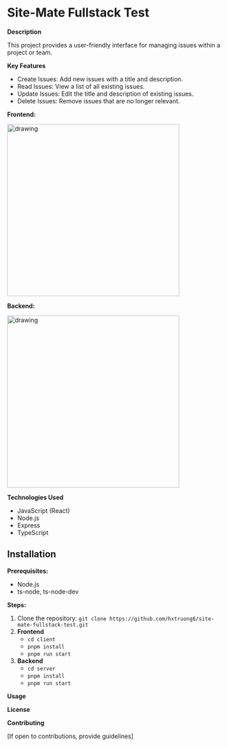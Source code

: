 # Site-Mate Fullstack Test

**Description**

This project provides a user-friendly interface for managing issues within a project or team.

**Key Features**

- Create Issues: Add new issues with a title and description.
- Read Issues: View a list of all existing issues.
- Update Issues: Edit the title and description of existing issues.
- Delete Issues: Remove issues that are no longer relevant.

**Frontend:**

<img src="https://github.com/hxtruong6/site-mate-fullstack-test/assets/24609363/bca6ab50-8344-490f-b930-bba7b54f7032" alt="drawing" style="width:400px;"/>

**Backend:**

<img src="https://github.com/hxtruong6/site-mate-fullstack-test/assets/24609363/00d944d4-e8ee-45c5-a018-662be981ec72" alt="drawing" style="width:400px;"/>

**Technologies Used**

- JavaScript (React)
- Node.js
- Express
- TypeScript

## Installation

**Prerequisites:**

- Node.js
- ts-node, ts-node-dev

**Steps:**

1. Clone the repository: `git clone https://github.com/hxtruong6/site-mate-fullstack-test.git`
2. **Frontend**
   - `cd client`
   - `pnpm install`
   - `pnpm run start`
3. **Backend**
   - `cd server`
   - `pnpm install`
   - `pnpm run start`

**Usage**

**License**

**Contributing**

[If open to contributions, provide guidelines]
